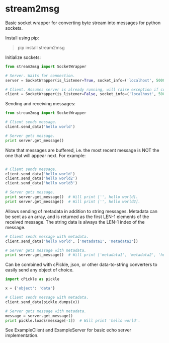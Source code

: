# stream2msg

Basic socket wrapper for converting byte stream into messages for python sockets.

Install using pip:

> pip install stream2msg

Initialize sockets: 
```python
from stream2msg import SocketWrapper

# Server. Waits for connection.
server = SocketWrapper(is_listener=True, socket_info=('localhost', 5000))

# Client. Assumes server is already running, will raise exception if connection fails.
client = SocketWrapper(is_listener=False, socket_info=('localhost', 5000))
```
  
Sending and receiving messages:  
```python
from stream2msg import SocketWrapper

# Client sends message.
client.send_data('hello world')

# Server gets message.
print server.get_message()
```
  
Note that messages are buffered, i.e. the most recent message is NOT the one that will appear next. For example:
```python

# Client sends message.
client.send_data('hello world')
client.send_data('hello world2')
client.send_data('hello world3')

# Server gets message.
print server.get_message()  # Will print ['', hello world].
print server.get_message()  # Will print ['', hello world2].
```
  
Allows sending of metadata in addition to string messages. Metadata can be sent as an array, and is returned as the first LEN-1 elements of the received message. The string data is always the LEN-1 index of the message.  

```python
# Client sends message with metadata.
client.send_data('hello world', ['metadata1', 'metadata2'])

# Server gets message with metadata.
print server.get_message()  # Will print ['metadata1', 'metadata2', 'hello world'].
```
  
Can be combined with cPickle, json, or other data-to-string converters to easily send any object of choice.  
```python
import cPickle as pickle

x = {'object': 'data'}

# Client sends message with metadata.
client.send_data(pickle.dumps(x))

# Server gets message with metadata.
message = server.get_message()
print pickle.loads(message[-1])  # Will print 'hello world'.
```

See ExampleClient and ExampleServer for basic echo server implementation.
